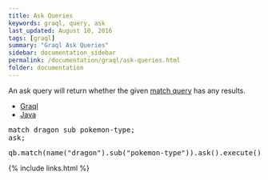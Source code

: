 ```yaml
---
title: Ask Queries
keywords: graql, query, ask
last_updated: August 10, 2016
tags: [graql]
summary: "Graql Ask Queries"
sidebar: documentation_sidebar
permalink: /documentation/graql/ask-queries.html
folder: documentation
---
```


An ask query will return whether the given [match query](match-queries.html) has any results.

<ul id="profileTabs" class="nav nav-tabs">
    <li class="active"><a href="#shell1" data-toggle="tab">Graql</a></li>
    <li><a href="#java1" data-toggle="tab">Java</a></li>
</ul>

<div class="tab-content">
<div role="tabpanel" class="tab-pane active" id="shell1">
<pre>
match dragon sub pokemon-type;
ask;
</pre>
</div>
<div role="tabpanel" class="tab-pane" id="java1">
<pre>
qb.match(name("dragon").sub("pokemon-type")).ask().execute();
</pre>
</div> <!-- tab-pane -->
</div> <!-- tab-content -->


{% include links.html %}


